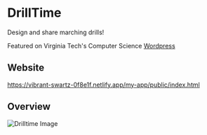 # DrillTime
Design and share marching drills!

Featured on Virginia Tech's Computer Science [Wordpress](https://wordpress.cs.vt.edu/ccs2020f/)

## Website
https://vibrant-swartz-0f8e1f.netlify.app/my-app/public/index.html

## Overview
![Drilltime Image](https://vibrant-swartz-0f8e1f.netlify.app/my-app/public/drilltime-rep-image.png)

